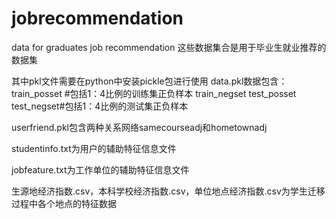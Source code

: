 # jobrecommendation
data for graduates job recommendation
这些数据集合是用于毕业生就业推荐的数据集

其中pkl文件需要在python中安装pickle包进行使用
data.pkl数据包含：
train_posset #包括1：4比例的训练集正负样本
train_negset 
test_posset 
test_negset#包括1：4比例的测试集正负样本

userfriend.pkl包含两种关系网络samecourseadj和hometownadj

studentinfo.txt为用户的辅助特征信息文件

jobfeature.txt为工作单位的辅助特征信息文件

生源地经济指数.csv，本科学校经济指数.csv，单位地点经济指数.csv为学生迁移过程中各个地点的特征数据
